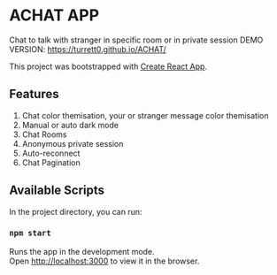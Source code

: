 # ACHAT APP 
  Chat to talk with stranger in specific room or in private session
  DEMO VERSION: https://turrett0.github.io/ACHAT/

This project was bootstrapped with [Create React App](https://github.com/facebook/create-react-app).

## Features

1. Chat color themisation, your or stranger message color themisation
2. Manual or auto dark mode 
3. Chat Rooms
4. Anonymous private session
5. Auto-reconnect
6. Chat Pagination 


## Available Scripts

In the project directory, you can run:

### `npm start`

Runs the app in the development mode.\
Open [http://localhost:3000](http://localhost:3000) to view it in the browser.

